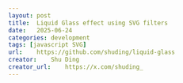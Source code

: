 ```yaml
---
layout: post
title:	Liquid Glass effect using SVG filters
date:	2025-06-24
categories:	development
tags: [javascript SVG]
url:	https://github.com/shuding/liquid-glass
creator:	Shu Ding
creator_url:	https://x.com/shuding_
---
```

